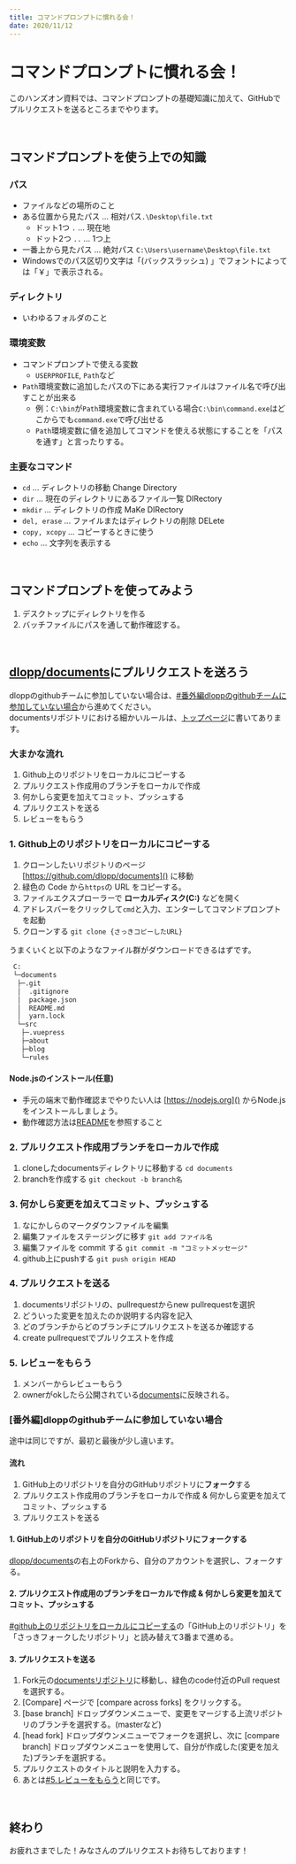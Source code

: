 ```yaml
---
title: コマンドプロンプトに慣れる会！
date: 2020/11/12
---
```

# コマンドプロンプトに慣れる会！
このハンズオン資料では、コマンドプロンプトの基礎知識に加えて、GitHubでプルリクエストを送るところまでやります。<br>

<br>

## コマンドプロンプトを使う上での知識
### パス
- ファイルなどの場所のこと
- ある位置から見たパス ... 相対パス`.\Desktop\file.txt`
  - ドット1つ `.` ... 現在地
  - ドット2つ `..` ... 1つ上
- 一番上から見たパス ... 絶対パス `C:\Users\username\Desktop\file.txt`
- Windowsでのパス区切り文字は「\(バックスラッシュ) 」でフォントによっては「￥」で表示される。
### ディレクトリ
- いわゆるフォルダのこと
### 環境変数
-	コマンドプロンプトで使える変数
	-	`USERPROFILE`, `Path`など
-	`Path`環境変数に追加したパスの下にある実行ファイルはファイル名で呼び出すことが出来る
	-	例：`C:\bin`が`Path`環境変数に含まれている場合`C:\bin\command.exe`はどこからでも`command.exe`で呼び出せる
	-	`Path`環境変数に値を追加してコマンドを使える状態にすることを「パスを通す」と言ったりする。
### 主要なコマンド
-	`cd` ... ディレクトリの移動 Change Directory
-	`dir` ... 現在のディレクトリにあるファイル一覧 DIRectory
- `mkdir` ... ディレクトリの作成 MaKe DIRectory
- `del, erase` ... ファイルまたはディレクトリの削除 DELete
-	`copy, xcopy` ... コピーするときに使う
-	`echo` ... 文字列を表示する

<br>

## コマンドプロンプトを使ってみよう
1. デスクトップにディレクトリを作る
1. バッチファイルにパスを通して動作確認する。

<br>

## [dlopp/documents](https://github.com/dlopp/documents)にプルリクエストを送ろう
dloppのgithubチームに参加していない場合は、[#番外編dloppのgithubチームに参加していない場合](#番外編dloppのgithubチームに参加していない場合)から進めてください。 <br>
documentsリポジトリにおける細かいルールは、[トップページ](../../index.md)に書いてあります。

### 大まかな流れ
1. Github上のリポジトリをローカルにコピーする
1. プルリクエスト作成用のブランチをローカルで作成
1. 何かしら変更を加えてコミット、プッシュする
1. プルリクエストを送る
1. レビューをもらう

### 1. Github上のリポジトリをローカルにコピーする
1. クローンしたいリポジトリのページ [https://github.com/dlopp/documents]() に移動
2. 緑色の Code から`https`の URL をコピーする。
3. ファイルエクスプローラーで **ローカルディスク(C:)** などを開く
4. アドレスバーをクリックして`cmd`と入力、エンターしてコマンドプロンプトを起動
5. クローンする `git clone {さっきコピーしたURL}`

うまくいくと以下のようなファイル群がダウンロードできるはずです。

```code:tree.txt
 C:
 └─documents
  ├─.git 
  │  .gitignore
  │  package.json
  │  README.md
  │  yarn.lock
  └─src
   ├─.vuepress
   ├─about
   ├─blog
   └─rules

```
#### Node.jsのインストール(任意)
- 手元の端末で動作確認までやりたい人は [https://nodejs.org]() からNode.jsをインストールしましょう。
- 動作確認方法は[README](https://github.com/dlopp/documents#readmeq)を参照すること

### 2. プルリクエスト作成用ブランチをローカルで作成
1. cloneしたdocumentsディレクトリに移動する  `cd documents`
2. branchを作成する `git checkout -b branch名`

### 3. 何かしら変更を加えてコミット、プッシュする
1. なにかしらのマークダウンファイルを編集
2. 編集ファイルをステージングに移す `git add ファイル名`
3. 編集ファイルを commit する `git commit -m "コミットメッセージ"`
4. github上にpushする `git push origin HEAD`

### 4. プルリクエストを送る
1. documentsリポジトリの、pullrequestからnew pullrequestを選択
2. どういった変更を加えたのか説明する内容を記入
3. どのブランチからどのブランチにプルリクエストを送るか確認する
4. create pullrequestでプルリクエストを作成

### 5. レビューをもらう
1. メンバーからレビューもらう
2. ownerがokしたら公開されている[documents](https://dlopp-docs.netlify.app)に反映される。

### [番外編]dloppのgithubチームに参加していない場合
途中は同じですが、最初と最後が少し違います。 <br>
#### 流れ
1. GitHub上のリポジトリを自分のGitHubリポジトリに**フォーク**する
2. プルリクエスト作成用のブランチをローカルで作成 & 何かしら変更を加えてコミット、プッシュする
3. プルリクエストを送る

#### 1. GitHub上のリポジトリを自分のGitHubリポジトリに**フォーク**する
[dlopp/documents](https://github.com/dlopp/documents)の右上のForkから、自分のアカウントを選択し、フォークする。
#### 2. プルリクエスト作成用のブランチをローカルで作成 & 何かしら変更を加えてコミット、プッシュする
[#github上のリポジトリをローカルにコピーする](#1-github上のリポジトリをローカルにコピーする)の「GitHub上のリポジトリ」を「さっきフォークしたリポジトリ」と読み替えて3番まで進める。
#### 3. プルリクエストを送る
1. Fork元の[documentsリポジトリ](https://github.com/dlopp/documents)に移動し、緑色のcode付近のPull requestを選択する。
2. [Compare] ページで [compare across forks] をクリックする。
3. [base branch] ドロップダウンメニューで、変更をマージする上流リポジトリのブランチを選択する。(masterなど)
4. [head fork] ドロップダウンメニューでフォークを選択し、次に [compare branch] ドロップダウンメニューを使用して、自分が作成した(変更を加えた)ブランチを選択する。
5. プルリクエストのタイトルと説明を入力する。
6. あとは[#5.レビューをもらう](#5-レビューをもらう)と同じです。
   
<br>

## 終わり
お疲れさまでした！みなさんのプルリクエストお待ちしております！